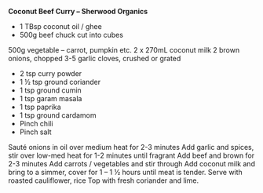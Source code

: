 **Coconut Beef Curry – Sherwood Organics**

 - 1 TBsp coconut oil / ghee
 - 500g beef chuck cut into cubes

500g vegetable – carrot, pumpkin etc.
2 x 270mL coconut milk
2 brown onions, chopped
3-5 garlic cloves, crushed or grated

- 2 tsp curry powder
- 1 ½ tsp ground coriander
- 1 tsp ground cumin
- 1 tsp garam masala
- 1 tsp paprika
- 1 tsp ground cardamom
- Pinch chili
- Pinch salt

Sauté onions in oil over medium heat for 2-3 minutes
Add garlic and spices, stir over low-med heat for 1-2 minutes until fragrant
Add beef and brown for 2-3 minutes
Add carrots / vegetables and stir through
Add coconut milk and bring to a simmer, cover for 1 – 1 ½ hours until meat is tender.
Serve with roasted cauliflower, rice
Top with fresh coriander and lime.

<!--stackedit_data:
eyJkaXNjdXNzaW9ucyI6eyJpUm5FVXhZUHc3azhJRUtDIjp7In
N0YXJ0Ijo0NywiZW5kIjo3MiwidGV4dCI6IjEgVEJzcCBjb2Nv
bnV0IG9pbCAvIGdoZWUifX0sImNvbW1lbnRzIjp7IjBLWUhXbV
pUM1NudkJxbDMiOnsiZGlzY3Vzc2lvbklkIjoiaVJuRVV4WVB3
N2s4SUVLQyIsInN1YiI6ImdvOjEwNDU4MTM4NDYyOTA2NDAwMT
E3MyIsInRleHQiOiJJJ3ZlIG5ldmVyIHRyaWVkIGdoZWUhIiwi
Y3JlYXRlZCI6MTU3MzE4NjYzMDkwMH19LCJoaXN0b3J5IjpbLT
ExOTI3NTY2NzEsLTEyMjc4ODM3MzBdfQ==
-->